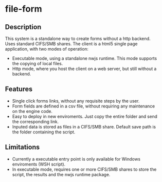 # file-form

## Description
This system is a standalone way to create forms without a http backend. Uses standard CIFS/SMB shares.
The client is a html5 single page application, with two modes of operation:  
 - Executable mode, using a standalone nwjs runtime. This mode supports the copying of local files.
 - Http mode, where you host the client on a web server, but still without a backend.

## Features
 - Single click forms links, without any requisite steps by the user.
 - Form fields are defined in a csv file, without requiring any maintenance on the engine code.
 - Easy to deploy in new enviroments. Just copy the entire folder and send the corresponding link.
 - Inputed data is stored as files in a CIFS/SMB share. Default save path is the folder containing the script.

## Limitations
 - Currently a executable entry point is only available for Windows enviroments (WSH script).
 - In executable mode, requires one or more CIFS/SMB shares to store the script, the results and the nwjs runtime package.
 



